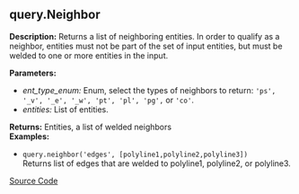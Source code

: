 ## query.Neighbor  
  
  
**Description:** Returns a list of neighboring entities. In order to qualify as a neighbor,
entities must not be part of the set of input entities, but must be welded to one or more entities in the input.

  
  
**Parameters:**  
  * *ent\_type\_enum:* Enum, select the types of neighbors to return: `'ps', '_v', '_e', '_w', 'pt', 'pl',
'pg',` or `'co'`.  
  * *entities:* List of entities.  
  
**Returns:** Entities, a list of welded neighbors  
**Examples:**  
  * `query.neighbor('edges', [polyline1,polyline2,polyline3])`  
    Returns list of edges that are welded to polyline1, polyline2, or polyline3.
  

[Source Code](https://github.com/design-automation/mobius-sim-funcs/blob/main/src/modules/functions/query/Neighbor.ts) 